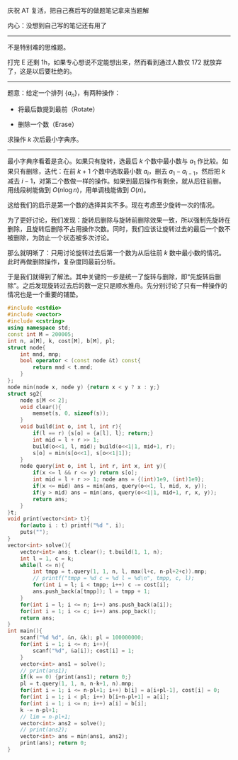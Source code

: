 庆祝 AT 复活，把自己赛后写的做题笔记拿来当题解

内心：没想到自己写的笔记还有用了

----------

不是特别难的思维题。

打完 E 还剩 1h，如果专心想说不定能想出来，然而看到通过人数仅 172 就放弃了，这是以后要杜绝的。

-------

题意：给定一个排列 $\{a_n\}$，有两种操作：

- 将最后数提到最前（Rotate）

- 删除一个数（Erase）

求操作 $k$ 次后最小字典序。

-----------

最小字典序看着是贪心。如果只有旋转，选最后 $k$ 个数中最小数与 $a_1$ 作比较。如果只有删除，迭代：在前 $k+1$ 个数中选取最小数 $a_i$，删去 $a_1-a_{i-1}$，然后把 $k$ 减去 $i-1$，对第二个数做一样的操作。如果到最后操作有剩余，就从后往前删。用线段树能做到 $O(n \log n)$，用单调栈能做到 $O(n)$。

这给我们的启示是第一个数的选择其实不多。现在考虑至少旋转一次的情况。

为了更好讨论，我们发现：旋转后删除与旋转前删除效果一致，所以强制先旋转在删除，且旋转后删除不占用操作次数。同时，我们应该让旋转过去的最后一个数不被删除，为防止一个状态被多次讨论。

那么就明晰了：只用讨论旋转过去后第一个数为从后往前 $k$ 数中最小数的情况。此时再做删除操作，复杂度同最前分析。

于是我们就得到了解法。其中关键的一步是统一了旋转与删除，即“先旋转后删除”。之后发现旋转过去后的数一定只是顺水推舟。先分别讨论了只有一种操作的情况也是一个重要的铺垫。

```cpp
#include <cstdio>
#include <vector>
#include <cstring>
using namespace std;
const int M = 200005;
int n, a[M], k, cost[M], b[M], pl;
struct node{
    int mnd, mnp;
    bool operator < (const node &t) const{
        return mnd < t.mnd;
    }
};
node min(node x, node y) {return x < y ? x : y;}
struct sg2{
    node s[M << 2];
    void clear(){
        memset(s, 0, sizeof(s));
    }
    void build(int o, int l, int r){
        if(l == r) {s[o] = {a[l], l}; return;}
        int mid = l + r >> 1;
        build(o<<1, l, mid); build(o<<1|1, mid+1, r);
        s[o] = min(s[o<<1], s[o<<1|1]);
    }
	node query(int o, int l, int r, int x, int y){
		if(x <= l && r <= y) return s[o];
		int mid = l + r >> 1; node ans = {(int)1e9, (int)1e9};
		if(x <= mid) ans = min(ans, query(o<<1, l, mid, x, y));
		if(y > mid) ans = min(ans, query(o<<1|1, mid+1, r, x, y));
		return ans;
	}
}t;
void print(vector<int> t){
    for(auto i : t) printf("%d ", i);
    puts("");
}
vector<int> solve(){
    vector<int> ans; t.clear(); t.build(1, 1, n);
    int l = 1, c = k;
    while(l <= n){
        int tmpp = t.query(1, 1, n, l, max(l+c, n-pl+2+c)).mnp;
        // printf("tmpp = %d c = %d l = %d\n", tmpp, c, l);
        for(int i = l; i < tmpp; i++) c -= cost[i];
        ans.push_back(a[tmpp]); l = tmpp + 1;
    }
    for(int i = l; i <= n; i++) ans.push_back(a[i]);
    for(int i = 1; i <= c; i++) ans.pop_back();
    return ans;
}
int main(){
    scanf("%d %d", &n, &k); pl = 100000000;
    for(int i = 1; i <= n; i++){
        scanf("%d", &a[i]); cost[i] = 1;
    }
    vector<int> ans1 = solve();
    // print(ans1);
    if(k == 0) {print(ans1); return 0;}
    pl = t.query(1, 1, n, n-k+1, n).mnp;
    for(int i = 1; i <= n-pl+1; i++) b[i] = a[i+pl-1], cost[i] = 0;
    for(int i = 1; i < pl; i++) b[i+n-pl+1] = a[i];
    for(int i = 1; i <= n; i++) a[i] = b[i];
    k -= n-pl+1;
    // lim = n-pl+1;
    vector<int> ans2 = solve();
    // print(ans2);
    vector<int> ans = min(ans1, ans2);
    print(ans); return 0;
}
```
